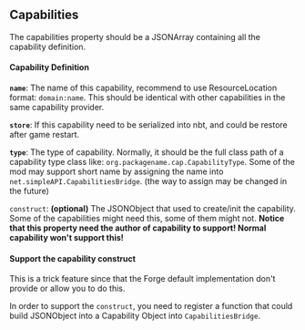 ## Capabilities

The capabilities property should be a JSONArray containing all the capability definition.

#### Capability Definition

**`name`**: The name of this capability, recommend to use ResourceLocation format: `domain:name`.
This should be identical with other capabilities in the same capability provider.

**`store`**: If this capability need to be serialized into nbt, and could be restore after game restart.

**`type`**: The type of capability. Normally, it should be the full class path of a capability type class like:
`org.packagename.cap.CapabilityType`. Some of the mod may support short name by assigning the name into `net.simpleAPI.CapabilitiesBridge`. (the way to assign may be changed in the future)

`construct`: **(optional)** The JSONObject that used to create/init the capability. 
Some of the capabilities might need this, some of them might not.
**Notice that this property need the author of capability to support! Normal capability won't support this!**

#### Support the capability construct

This is a trick feature since that the Forge default implementation don't provide or allow you to do this.

In order to support the `construct`, you need to register a function that
could build JSONObject into a Capability Object into `CapabilitiesBridge`.
